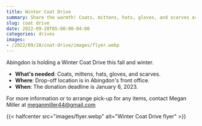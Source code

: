 ```yaml
--- 
title: Winter Coat Drive
summary: Share the warmth! Coats, mittens, hats, gloves, and scarves are needed.
slug: coat drive
date: 2022-09-28T05:00:00-04:00
categories: drives
images: 
- /2022/09/28/coat-drive/images/flyer.webp
---
```


Abingdon is holding a Winter Coat Drive this fall and winter.

- **What's needed**: Coats, mittens, hats, gloves, and scarves.
- **Where**: Drop-off location is in Abingdon's front office.
- **When**: The donation deadline is January 6, 2023.

For more information or to arrange pick-up for any items, contact Megan Miller at meganmiller44@gmail.com

{{< halfcenter src="images/flyer.webp" alt="Winter Coat Drive flyer" >}}